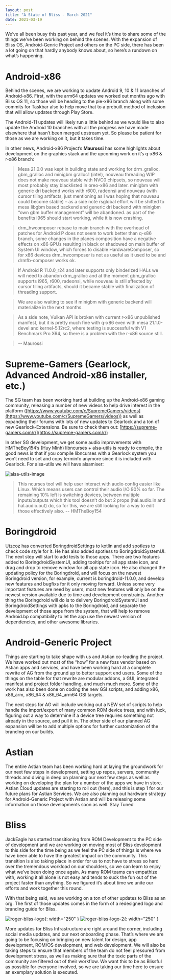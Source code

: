 ```yaml
---
layout: post
title: "A State of Bliss - March 2021"
date: 2021-03-19
---
```


We’ve all been busy this past year, and we feel it’s time to share some of the things we’ve been working on behind the scenes. With the expansion of Bliss OS, Android-Genric Project and others on the PC side, there has been a lot going on that hardly anybody knows about, so here’s a rundown on what’s happening.

# Android-x86

Behind the scenes, we are working to update Android 9, 10 & 11 branches of Android-x86. First, with the arm64 updates we worked out months ago with Bliss OS 11, so those will be heading to the pie-x86 branch along with some commits for Taskbar also to help move that to a prebuilt method of inclusion that will allow updates through Play Store.

The Android-11 updates will likely run a little behind as we would like to also update the Android 10 branches with all the progress we have made elsewhere that hasn’t been merged upstream yet. So please be patient for those as we are working on it, but it takes time.

In other news, Android-x86 Project’s **Maurossi** has some highlights about development on the graphics stack and the upcoming work on it’s q-x86 & r-x86 branch:

> Mesa 21.0.0 was kept in building state and working for drm_gralloc, gbm_gralloc and minigbm gralloc1 (intel), nouveau threading WIP does not make nouveau stable with NVC0 chipsets, so nouveau will most probably stay blacklisted in oreo-x86 and later. minigbm with generic dri backend works with r600, radeonsi and nouveau (with cursor tiling artifacts, just mentioning as I was hoping that nouveau could become stable) – as a side note rsglobal effort will be shifted to mesa libgbm based backend and generic dri backend with minigbm “own gbm buffer management” will be abandoned. as part of the benefits i965 should start working, while it is now crashing.

> drm_hwcomposer rebase to main branch with the overhead of patches for Android P does not seem to work better than q-x86 branch, some changes in the planes composition have a negative effects on x86 GPUs resulting in black or shadowed on main buffer of System UI window, which forces to disable HardwareComposer, so for x86 devices drm_hwcomposer is not as useful as it used to be and drmfb-composer works ok.

> If Android R 11.0.0_r24 and later supports only binderized HALs we will need to abandon drm_gralloc and at the moment gbm_gralloc supports i965, r600, radeonsi, while nouveau is still affected by cursor tiling artifacts, should it became stable with finalization of threading support. 

> We are also waiting to see if minigbm with generic backend will materialize in the next months.

> As a side note, Vulkan API is broken with current r-x86 unpublished manifest, but it is pretty much fine with q-x86 even with mesa 21.1.0-devel and kernel-5.12rc2, where testing is successful with V1 Benchmark Pro X64, so there is a problem with the r-x86 source still.
    
> -- Maurossi

# Supreme-Gamers (Gearlock, Advanced Android-x86 installer, etc.)

The SG team has been working hard at building up the Android-x86 gaming community, releasing a number of new videos to help drive interest in the platform ([https://www.youtube.com/c/SupremeGamers/videos](https://www.youtube.com/c/SupremeGamers/videos)) as well as expanding their forums with lots of new updates to Gearlock and a ton of new Gearlock-Extensions. Be sure to check them out: [https://supreme-gamers.com/r/](https://supreme-gamers.com/r/)

In other SG development, we get some audio improvements with HMTheBoy154’s (Huy Minh) libncurses + alsa-utils is ready to compile, the good news is that if you compile libncurses with a Gearlock system you won’t need to set and copy terminfo anymore since it is included with Gearlock. For alsa-utils we will have alsamixer:

![alsa-utils-image](/assets/2021/alsa-utils-image.png)

> This ncurses tool will help user interact with audio config easier like Linux. Which means users can control their audio I/O 90% so far. The remaining 10% left is switching devices, between multiple inputs/outputs which this tool doesn’t do but 2 props (hal.audio.in and hal.audio.out) do, so for this, we are still looking for a way to edit those effectively also.
> -- HMTheBoy154

# Boringdroid

Utzcoz has converted BoringdroidSettings to kotlin and add spotless to check code style for it. He has also added spotless to BoringdroidSystemUI. The next step will start to add tests to those apps. There are two features added to BoringdroidSystemUI, adding tooltips for all app state icon, and drag and drop to remove window for all app state icon. He also changed the updating policy for the Boringdroid, and will focus on the newest Boringdroid version, for example, current is boringdroid-11.0.0, and develop new features and bugfixs for it only moving forward. Unless some very important features are need by users, most new features will only be on the newest version available due to time and development constraints. Another thing the Boringdroid will do is to delivery BoringdroidSystemUI and BoringdroidSettings with apks to the Boringdroid, and separate the development of those apps from the system, that will  help to remove Android.bp compatibility to let the app use the newest version of dependencies, and other awesome libraries.

# Android-Generic Project

Things are starting to take shape with us and Astian co-leading the project. We have worked out most of the “how” for a new foss vendor based on Astian apps and services, and have been working hard at a complete rewrite of AG from the ground up to better support end users. Some of the things on the table for that rewrite are modular addons, a GUI, integrated manifest and project folder handling, and much much more. Some of the work has also been done on coding the new GSI scripts, and adding x86, x86_arm, x86_64 & x86_64_arm64 GSI targets.

The next steps for AG will include working out a NEW set of scripts to help handle the import/export of many common ROM device trees, and with luck, figuring out a way to determine if a device tree requires something not already in the source, and pull it in. The other side of our planned AG expansion will be to add multiple options for further customization of the branding on our builds.

# Astian

The entire Astian team has been working hard at laying the groundwork for our next few steps in development, setting up repos, servers, community threads and diving in deep on planning our next few steps as well as working on developing the plan for a number of the apps we have in store. Astian Cloud updates are starting to roll out (here), and this is step 1 for our future plans for Astian Services.
We are also planning out hardware strategy for Android-Generic Project with Astian and will be releasing some information on those developments soon as well. Stay Tuned

# Bliss

JackEagle has started transitioning from ROM Development to the PC side of development and we are working on moving most of Bliss development to this side for the time being as we feel the PC side of things is where we have been able to have the greatest impact on the community. This transition is also taking place in order for us to not have to stress so hard over the tremendous workload on our shoulders, so we can learn to enjoy what we’ve been doing once again. As many ROM teams can empathize with, working it all alone is not easy and tends to suck the fun out of the project faster than anything. So we figured it’s about time we unite our efforts and work together this round.

With that being said, we are working on a ton of other updates to Bliss as an org. The first of those updates comes in the form of a redesigned logo and branding guide for Bliss.

![roger-bliss-logo](/assets/2021/roger-bliss-logo.png){: width="250" }
![roger-bliss-logo-2](/assets/2021/roger-bliss-logo-2.png){: width="250" }

More updates for Bliss Infrastructure are right around the corner, including social media updates, and our next onboarding phase. That’s where we are going to be focusing on bringing on new talent for design, app development, ROM/OS development, and web development. We will also be taking steps to ensure that members of the team do not feel pressured from development stress, as well as making sure that the toxic parts of the community are filtered out of their workflow. We want this to be as Blissful as possible for everyone involved, so we are taking our time here to ensure an exemplary solution is executed. 